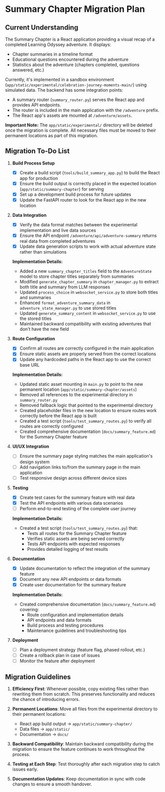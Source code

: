 # Summary Chapter Migration Plan

## Current Understanding

The Summary Chapter is a React application providing a visual recap of a completed Learning Odyssey adventure. It displays:

*   Chapter summaries in a timeline format
*   Educational questions encountered during the adventure
*   Statistics about the adventure (chapters completed, questions answered, etc.)

Currently, it's implemented in a sandbox environment (`app/static/experimental/celebration-journey-moments-main/`) using simulated data. The backend has some integration points:

*   A summary router (`summary_router.py`) serves the React app and provides API endpoints.
*   The router is included in the main application with the `/adventure` prefix.
*   The React app's assets are mounted at `/adventure/assets`.

**Important Note:** The `app/static/experimental/` directory will be deleted once the migration is complete. All necessary files must be moved to their permanent locations as part of this migration.

## Migration To-Do List

1.  **Build Process Setup**

    *   [x] Create a build script (`tools/build_summary_app.py`) to build the React app for production
    *   [x] Ensure the build output is correctly placed in the expected location (`app/static/summary-chapter`) for serving
    *   [x] Set up a development build process for future updates
    *   [x] Update the FastAPI router to look for the React app in the new location

2.  **Data Integration**

    *   [x] Verify the data format matches between the experimental implementation and live data sources
    *   [x] Ensure the API endpoint `/adventure/api/adventure-summary` returns real data from completed adventures
    *   [x] Update data generation scripts to work with actual adventure state rather than simulations
    
    **Implementation Details:**
    
    * Added a new `summary_chapter_titles` field to the `AdventureState` model to store chapter titles separately from summaries
    * Modified `generate_chapter_summary` in `chapter_manager.py` to extract both title and summary from LLM responses
    * Updated `process_choice` in `websocket_service.py` to store both titles and summaries
    * Enhanced `format_adventure_summary_data` in `adventure_state_manager.py` to use stored titles
    * Updated `generate_summary_content` in `websocket_service.py` to use the stored titles
    * Maintained backward compatibility with existing adventures that don't have the new field

3.  **Route Configuration**

    *   [x] Confirm all routes are correctly configured in the main application
    *   [x] Ensure static assets are properly served from the correct locations
    *   [x] Update any hardcoded paths in the React app to use the correct base URL
    
    **Implementation Details:**
    
    * Updated static asset mounting in `main.py` to point to the new permanent location (`app/static/summary-chapter/assets`)
    * Removed all references to the experimental directory in `summary_router.py`
    * Removed fallback logic that pointed to the experimental directory
    * Created placeholder files in the new location to ensure routes work correctly before the React app is built
    * Created a test script (`tools/test_summary_routes.py`) to verify all routes are correctly configured
    * Created comprehensive documentation (`docs/summary_feature.md`) for the Summary Chapter feature

4.  **UI/UX Integration**

    *   [ ] Ensure the summary page styling matches the main application's design system
    *   [ ] Add navigation links to/from the summary page in the main application
    *   [ ] Test responsive design across different device sizes

5.  **Testing**

    *   [x] Create test cases for the summary feature with real data
    *   [x] Test the API endpoints with various data scenarios
    *   [ ] Perform end-to-end testing of the complete user journey
    
    **Implementation Details:**
    
    * Created a test script (`tools/test_summary_routes.py`) that:
      * Tests all routes for the Summary Chapter feature
      * Verifies static assets are being served correctly
      * Tests API endpoints with expected responses
      * Provides detailed logging of test results

6.  **Documentation**

    *   [x] Update documentation to reflect the integration of the summary feature
    *   [x] Document any new API endpoints or data formats
    *   [x] Create user documentation for the summary feature
    
    **Implementation Details:**
    
    * Created comprehensive documentation (`docs/summary_feature.md`) covering:
      * Route configuration and implementation details
      * API endpoints and data formats
      * Build process and testing procedures
      * Maintenance guidelines and troubleshooting tips

7.  **Deployment**

    *   [ ] Plan a deployment strategy (feature flag, phased rollout, etc.)
    *   [ ] Create a rollback plan in case of issues
    *   [ ] Monitor the feature after deployment

## Migration Guidelines

1. **Efficiency First**: Whenever possible, copy existing files rather than rewriting them from scratch. This preserves functionality and reduces the chance of introducing errors.

2. **Permanent Locations**: Move all files from the experimental directory to their permanent locations:
   * React app build output → `app/static/summary-chapter/`
   * Data files → `app/static/`
   * Documentation → `docs/`

3. **Backward Compatibility**: Maintain backward compatibility during the migration to ensure the feature continues to work throughout the process.

4. **Testing at Each Step**: Test thoroughly after each migration step to catch issues early.

5. **Documentation Updates**: Keep documentation in sync with code changes to ensure a smooth handover.

